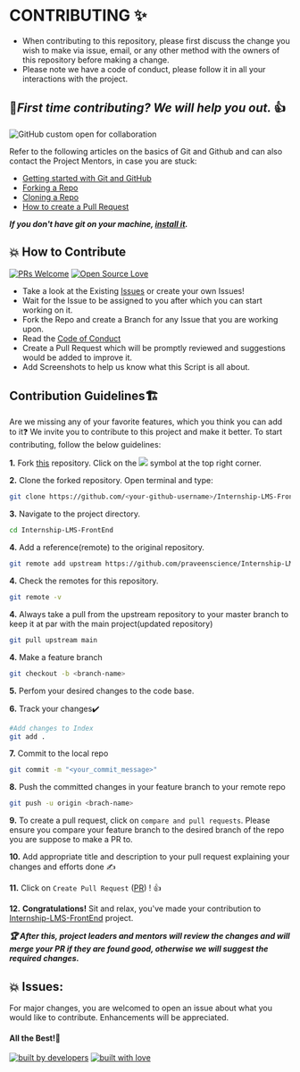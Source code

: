 <h1> CONTRIBUTING ✨</h1>

- When contributing to this repository, please first discuss the change you wish to make via issue, email, or any other method with the owners of this repository before making a      change.
- Please note we have a code of conduct, please follow it in all your interactions with the project.


## 🤝***First time contributing? We will help you out.*** 👍

![GitHub custom open for collaboration](https://img.shields.io/badge/Open%20For-Collaboration-brightgreen?style=for-the-badge)

Refer to the following articles on the basics of Git and Github and can also contact the Project Mentors, in case you are stuck:


- [Getting started with Git and GitHub](https://docs.github.com/en/free-pro-team@latest/github/getting-started-with-github)
- [Forking a Repo](https://help.github.com/en/github/getting-started-with-github/fork-a-repo)
- [Cloning a Repo](https://help.github.com/en/desktop/contributing-to-projects/creating-a-pull-request)
- [How to create a Pull Request](https://opensource.com/article/19/7/create-pull-request-github)

***If you don't have git on your machine, [install it](https://help.github.com/articles/set-up-git/).***


## 💥 How to Contribute

[![PRs Welcome](https://img.shields.io/badge/PRs-welcome-brightgreen.svg?style=flat-square)](http://makeapullrequest.com)
[![Open Source Love](https://badges.frapsoft.com/os/v1/open-source.png?v=103)](https://github.com/ellerbrock/open-source-badges/)

- Take a look at the Existing [Issues](https://github.com/praveenscience/Internship-LMS-FrontEnd/issues) or create your own Issues!
- Wait for the Issue to be assigned to you after which you can start working on it.
- Fork the Repo and create a Branch for any Issue that you are working upon.
- Read the [Code of Conduct](https://github.com/praveenscience/Internship-LMS-FrontEnd/blob/main/CODE_OF_CONDUCT.md)
- Create a Pull Request which will be promptly reviewed and suggestions would be added to improve it.
- Add Screenshots to help us know what this Script is all about.



## Contribution Guidelines🏗

Are we missing any of your favorite features, which you think you can add to it❓ We invite you to contribute to this project and make it better. 
To start contributing, follow the below guidelines: 

**1.** Fork [this](https://github.com/praveenscience/Internship-LMS-FrontEnd) repository.
Click on the <a href="https://github.com/praveenscience/Internship-LMS-FrontEnd"><img src="https://img.icons8.com/ios/24/000000/code-fork.png"></a> symbol at the top right corner.

**2.** Clone the forked repository. Open terminal and type:

```bash
git clone https://github.com/<your-github-username>/Internship-LMS-FrontEnd.git
```

**3.** Navigate to the project directory.

```bash
cd Internship-LMS-FrontEnd
```
**4.** Add a reference(remote) to the original repository.
```bash
git remote add upstream https://github.com/praveenscience/Internship-LMS-FrontEnd.git 
``` 
**4.** Check the remotes for this repository.
```bash
git remote -v
```

**4.** Always take a pull from the upstream repository to your master branch to keep it at par with the main project(updated repository)
```bash
git pull upstream main 
```

**4.** Make a feature branch
```bash
git checkout -b <branch-name>

```
**5.**  Perfom your desired changes to the code base.



**6.** Track your changes✔️
```bash
#Add changes to Index
git add .
```

**7.** Commit to the local repo
```bash
git commit -m "<your_commit_message>"
```

**8.** Push the committed changes in your feature branch to your remote repo

```bash
git push -u origin <brach-name>
```
**9.** To create a pull request, click on `compare and pull requests`. Please ensure you compare your feature branch to the desired branch of the repo you are suppose to make a PR to.

**10.** Add appropriate title and description to your pull request explaining your changes and efforts done ✍

**11.** Click on `Create Pull Request` ([PR](https://help.github.com/en/github/collaborating-with-issues-and-pull-requests/creating-a-pull-request)) ! 👍

**12.** **Congratulations!** Sit and relax, you've made your contribution to [Internship-LMS-FrontEnd](https://github.com/praveenscience/Internship-LMS-FrontEnd) project.


***:trophy: After this, project leaders and mentors will review the changes and will merge your PR if they are found good, otherwise we will suggest the required changes.***



## 💥 Issues:
For major changes, you are welcomed to open an issue  about what you would like to contribute. Enhancements will be appreciated.

#### All the Best!🥇

<p align = "center">

<a href="https://github.com/akrish4"><img src="http://ForTheBadge.com/images/badges/built-by-developers.svg" alt="built by developers"></a>
[![built with love](https://forthebadge.com/images/badges/built-with-love.svg)](https://github.com/praveenscience/Internship-LMS-FrontEnd)

</p>
